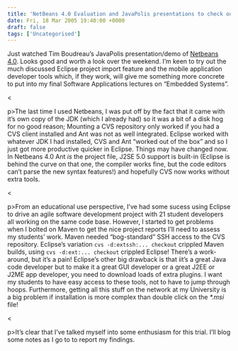 ```yaml
---
title: 'NetBeans 4.0 Evaluation and JavaPolis presentations to check out'
date: Fri, 18 Mar 2005 19:40:00 +0000
draft: false
tags: ['Uncategorised']
---
```


Just watched Tim Boudreau’s JavaPolis presentation/demo of [Netbeans 4.0](http://www.javalobby.org/av/javapolis/45/boudreau-netbeans4). Looks good and worth a look over the weekend. I’m keen to try out the much discussed Eclipse project import feature and the mobile application developer tools which, if they work, will give me something more concrete to put into my final Software Applications lectures on “Embedded Systems”.

<

p>The last time I used Netbeans, I was put off by the fact that it came with it’s own copy of the JDK (which I already had) so it was a bit of a disk hog for no good reason; Mounting a CVS repository only worked if you had a CVS client installed and Ant was not as well integrated. Eclipse worked with whatever JDK I had installed, CVS and Ant “worked out of the box” and so I just got more productive quicker in Eclipse. Things may have changed now. In Netbeans 4.0 Ant _is_ the project file, J2SE 5.0 support is built-in (Eclipse is behind the curve on that one, the compiler works fine, but the code editors can’t parse the new syntax features!) and hopefully CVS now works without extra tools.

<

p>From an educational use perspective, I’ve had some sucess using Eclipse to drive an agile software development project with 21 student developers all working on the same code base. However, I started to get problems when I bolted on Maven to get the nice project reports I’ll need to assess my students’ work. Maven needed “bog-standard” SSH access to the CVS repository. Eclipse’s variation `cvs -d:extssh:... checkout` crippled Maven builds, using `cvs -d:ext:... checkout` crippled Eclipse! There’s a work-around, but it’s a pain! Eclipse’s other big drawback is that iit’s a great Java code developer but to make it a great GUI developer or a great J2EE or J2ME app developer, you need to download loads of extra plugins. I want my students to have easy access to these tools, not to have to jump through hoops. Furthermore, getting all this stuff on the network at my University is a big problem if installation is more complex than double click on the _\*.msi_ file!

<

p>It’s clear that I’ve talked myself into some enthusiasm for this trial. I’ll blog some notes as I go to to report my findings.